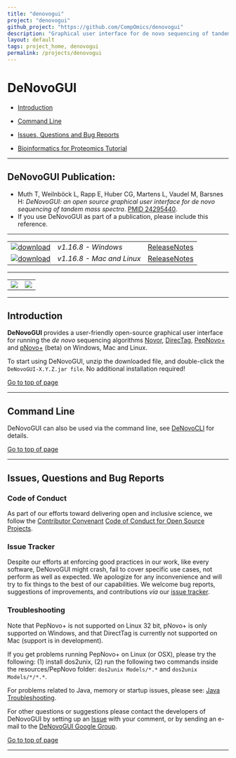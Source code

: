 ```yaml
---
title: "denovogui"
project: "denovogui"
github_project: "https://github.com/CompOmics/denovogui"
description: "Graphical user interface for de novo sequencing of tandem mass spectra"
layout: default
tags: project_home, denovogui
permalink: /projects/denovogui
---
```


# DeNovoGUI #

  * [Introduction](#introduction)
  * [Command Line](#command-line)
  * [Issues, Questions and Bug Reports](#Issues-questions-and-bug-reports)
  
  * [Bioinformatics for Proteomics Tutorial](http://compomics.com/bioinformatics-for-proteomics/)

---

## DeNovoGUI Publication:
  * Muth T, Weilnböck L, Rapp E, Huber CG, Martens L, Vaudel M, Barsnes H: _DeNovoGUI: an open source graphical user interface for de novo sequencing of tandem mass spectra_. [PMID 24295440](http://www.ncbi.nlm.nih.gov/pubmed/24295440).
  * If you use DeNovoGUI as part of a publication, please include this reference.

---

|   |   |   |
| :------------------------- | :--------------- | :--: |
| [![download](https://github.com/compomics/denovogui/wiki/images/download_denovogui_button.png)](https://genesis.ugent.be/maven2/com/compomics/denovogui/DeNovoGUI/1.16.8/DeNovoGUI-1.16.8-windows.zip) | *v1.16.8 - Windows* | [ReleaseNotes](/projects/denovogui/wiki/ReleaseNotes) |
| [![download](https://github.com/compomics/denovogui/wiki/images/download_denovogui_button_mac_linux.png)](https://genesis.ugent.be/maven2/com/compomics/denovogui/DeNovoGUI/1.16.8/DeNovoGUI-1.16.8-mac_and_linux.tar.gz) | *v1.16.8 - Mac and Linux* |[ReleaseNotes](/projects/denovogui/wiki/ReleaseNotes) |

---

|   |   |
| :--: | :--: |
| [![](https://github.com/compomics/denovogui/wiki/images/DeNovoGUI_small.png)](https://github.com/compomics/denovogui/wiki/images/DeNovoGUI.png) | [![](https://github.com/compomics/denovogui/wiki/images/DeNovoGUI_2_small.png)](https://github.com/compomics/denovogui/wiki/images/DeNovoGUI_2.png) |

---

## Introduction ##

**DeNovoGUI** provides a user-friendly open-source graphical user interface for running the _de novo_ sequencing algorithms [Novor](http://rapidnovor.com), [DirecTag](http://fenchurch.mc.vanderbilt.edu/bumbershoot/directag/), [PepNovo+](http://proteomics.ucsd.edu/Software/PepNovo.html) and [pNovo+](http://pfind.ict.ac.cn/software/pNovo/) (beta) on Windows, Mac and Linux.

To start using DeNovoGUI, unzip the downloaded file, and double-click the `DeNovoGUI-X.Y.Z.jar file`. No additional installation required!

[Go to top of page](#denovogui)

---

## Command Line ##

DeNovoGUI can also be used via the command line, see [DeNovoCLI](/projects/denovogui/wiki/DeNovoCLI) for details.

[Go to top of page](#denovogui)

---


## Issues, Questions and Bug Reports ##

### Code of Conduct

As part of our efforts toward delivering open and inclusive science, we follow the [Contributor Convenant](https://www.contributor-covenant.org/) [Code of Conduct for Open Source Projects](docs/CODE_OF_CONDUCT.md).

### Issue Tracker

Despite our efforts at enforcing good practices in our work, like every software, DeNovoGUI might crash, fail to cover specific use cases, not perform as well as expected. We apologize for any inconvenience and will try to fix things to the best of our capabilities. We welcome bug reports, suggestions of improvements, and contributions _via_ our [issue tracker](https://github.com/compomics/denovogui/issues). 

### Troubleshooting

Note that PepNovo+ is not supported on Linux 32 bit, pNovo+ is only supported on Windows, and that DirectTag is currently not supported on Mac (support is in development).

If you get problems running PepNovo+ on Linux (or OSX), please try the following: (1) install dos2unix, (2) run the following two commands inside the resources/PepNovo folder: `dos2unix Models/*.*` and `dos2unix Models/*/*.*`.

For problems related to Java, memory or startup issues, please see: [Java Troubleshooting](/projects/compomics-utilities/wiki/JavaTroubleShooting).

For other questions or suggestions please contact the developers of DeNovoGUI by setting up an [Issue](https://github.com/compomics/denovogui/issues) with your comment, or by sending an e-mail to the [DeNovoGUI Google Group](http://groups.google.com/group/denovogui).

[Go to top of page](#denovogui)

---
